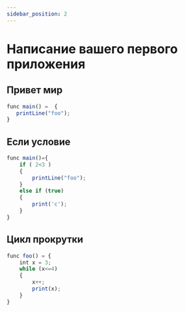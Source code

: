 ```yaml
---
sidebar_position: 2
---
```


# Написание вашего первого приложения

## Привет мир
```jsx
func main() =  {
   printLine("foo");
}
```

## Если условие
```jsx
func main()={
    if ( 2<3 ) 
    {
        printLine("foo");
    }
    else if (true)
    {
        print('c');
    }
}
```

## Цикл прокрутки
```jsx
func foo() = {
    int x = 3;
    while (x<=4)
    {
        x++;
        print(x);
    }
}
```